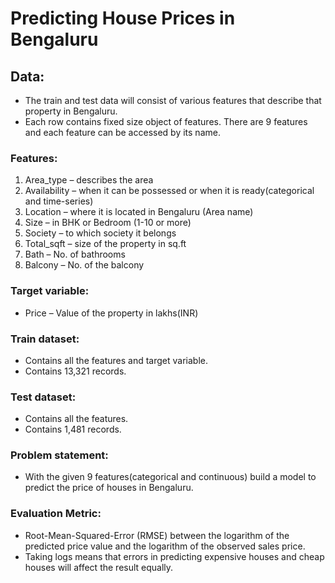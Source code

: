 # Predicting House Prices in Bengaluru

## Data:

* The train and test data will consist of various features that describe that property in Bengaluru.
* Each row contains fixed size object of features. There are 9 features and each feature can be accessed by its name.

### Features:

1. Area_type – describes the area
2. Availability – when it can be possessed or when it is ready(categorical and time-series)
3. Location – where it is located in Bengaluru (Area name)
4. Size – in BHK or Bedroom (1-10 or more)
5. Society – to which society it belongs
6. Total_sqft – size of the property in sq.ft
7. Bath – No. of bathrooms
8. Balcony – No. of the balcony

### Target variable:

* Price – Value of the property in lakhs(INR)

### Train dataset:

* Contains all the features and target variable.
* Contains 13,321 records.

### Test dataset:

* Contains all the features.
* Contains 1,481 records.

### Problem statement:
* With the given 9 features(categorical and continuous) build a model to predict the price of houses in Bengaluru.

### Evaluation Metric:

* Root-Mean-Squared-Error (RMSE) between the logarithm of the predicted price value and the logarithm of the observed sales price.
* Taking logs means that errors in predicting expensive houses and cheap houses will affect the result equally.
